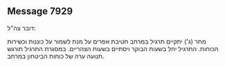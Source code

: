 ## Message 7929

דובר צה"ל:

מחר (ג') יתקיים תרגיל במרחב חטיבת אפרים על מנת לשמור על כוננות וכשירות הכוחות.
התרגיל יחל בשעות הבוקר ויסתיים בשעות הצהריים.
במסגרת התרגיל תורגש תנועה ערה של כוחות הביטחון במרחב.

